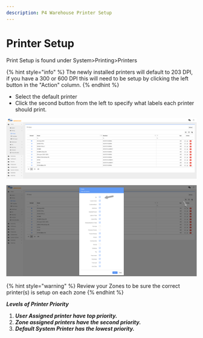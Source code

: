 ```yaml
---
description: P4 Warehouse Printer Setup
---
```


# Printer Setup

Print Setup is found under System>Printing>Printers

{% hint style="info" %}
The newly installed printers will default to 203 DPI, if you have a 300 or 600 DPI this will need to be setup by clicking the left button in the "Action" column.
{% endhint %}

* Select the default printer
* Click the second button from the left to specify what labels each printer should print.



![P4 Warehouse Printer Setup](<../../.gitbook/assets/image (188).png>)

![P4 Warehouse label format assignments](<../../.gitbook/assets/image (235).png>)

{% hint style="warning" %}
Review your Zones to be sure the correct printer(s) is setup on each zone
{% endhint %}

_**Levels of Printer Priority**_

1. _**User Assigned printer have top priority.**_
2. _**Zone assigned printers have the second priority.**_
3. _**Default System Printer has the lowest priority.**_
